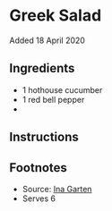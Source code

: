 # Greek Salad
Added 18 April 2020

## Ingredients

- 1 hothouse cucumber
- 1 red bell pepper
-

## Instructions



## Footnotes
- Source: [Ina Garten](https://www.foodnetwork.com/recipes/ina-garten/greek-salad-recipe-1948517)
- Serves 6